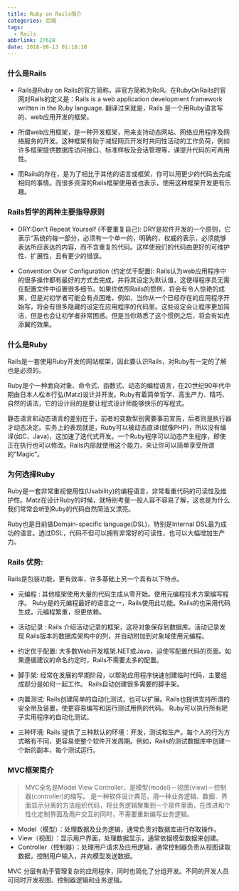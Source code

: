 ```yaml
---
title: Ruby on Rails简介
categories: 后端
tags:
  - Rails
abbrlink: 27628
date: 2018-08-13 01:18:10
---
```


### 什么是Rails

* Rails是Ruby on Rails的官方简称，非官方简称为RoR。在RubyOnRails的官网对Rails的定义是：Rails is a web application development framework written in the Ruby language. 翻译过来就是，Rails 是一个用Ruby语言写的，web应用开发的框架。

* 所谓web应用框架，是一种开发框架，用来支持动态网站、网络应用程序及网络服务的开发。这种框架有助于减轻网页开发时共同性活动的工作负荷，例如许多框架提供数据库访问接口、标准样板及会话管理等，课提升代码的可再用性。

* 而Rails的存在，是为了相比于其他的语言或框架，你可以用更少的代码去完成相同的事情。而很多资深的Rails框架使用者也表示，使用这种框架开发更有乐趣。

### Rails哲学的两种主要指导原则

* DRY:Don't Repeat Yourself (不要重复自己): DRY是软件开发的一个原则，它表示“系统的每一部分，必须有一个单一的，明确的，权威的表示，必须能够表达所应表达的内容，而不含重复的代码。这样使我们的代码由更好的可维护性、扩展性，且有更少的错误。

* Convention Over Configuration (约定优于配置): Rails认为web应用程序中的很多操作都有最好的方式去完成，并将其设定为默认值，这使得程序员无需在配置文件中设置很多细节。如果你依照Rails的惯例，将会有令人惊艳的成果，但是对初学者可能会有点困难，例如，当你从一个已经存在的应用程序开始写，将会有很多隐藏的设定在应用程序的代码里。这些设定会让程序更加简洁，但是也会让初学者非常困惑。但是当你熟悉了这个惯例之后，将会有如虎添翼的效果。

### 什么是Ruby

Rails是一套使用Ruby开发的网站框架，因此要认识Rails，对Ruby有一定的了解也是必须的。

Ruby是个一种面向对象、命令式、函数式、动态的编程语言，在20世纪90年代中期由日本人松本行弘(Matz)设计并开发。Ruby有着简单哲学、高生产力、精巧、自然的语法，它的设计目的是要让程式设计师能够快乐的写程式。

静态语言和动态语言的差别在于，前者的变数型别需要事前宣告，后者则是执行器才动态决定。实务上的表现就是，Ruby可以被动态直译(就像PHP)，所以没有编译(如C、Java)，这加速了迭代式开发。一个Ruby程序可以动态产生程序，即使正在执行也可以修改。Rails内部就使用这个能力，来让你可以简单享受所谓的“Magic”。

### 为何选择Ruby

Ruby是一套非常重视使用性(Usability)的编程语言，非常看重代码的可读性及维护性。Matz在设计Ruby的时候，就特别考量一般人容不容易了解，这也是为什么我们常常会听到Ruby的代码自然简洁又漂亮。

Ruby也是目前做Domain-specific language(DSL)，特别是Internal DSL最为成功的语言。透过DSL，代码不但可以拥有非常好的可读性，也可以大幅增加生产力。

### Rails 优势:
Rails是包装功能，更有效率，许多基础上另一个具有以下特点。

* 元编程 : 其他框架使用大量的代码生成从零开始。使用元编程技术方案编写程序。 Ruby是的元编程最好的语言之一，Rails使用此功能。Rails的也采用代码生成，元编程繁重，但更依赖。

* 活动记录 : Rails 介绍活动记录的框架，这将对象保存到数据库。活动记录发现 Rails版本的数据库架构中的列，并自动附加到对象域使用元编程。

* 约定优于配置: 大多数Web开发框架.NET或Java，迫使写配置代码的页面。如果遵循建议的命名约定时，Rails不需要太多的配置。

* 脚手架: 经常在发展的早期阶段，以帮助应用程序快速创建临时代码，主要组成部分是如何一起工作。 Rails自动创建很多需要的脚手架。

* 内置测试: Rails创建简单的自动化测试，也可以扩展。Rails也提供支持所谓的安全带及装置，使更容易编写和运行测试用例的代码。 Ruby可以执行所有耙子实用程序的自动化测试。

* 三种环境: Rails 提供了三种默认的环境：开发，测试和生产。每个人的行为方式略有不同，更容易使整个软件开发周期。例如，Rails的测试数据库中创建一个新的副本，每个测试运行。

### MVC框架简介
> MVC全名是Model View Controller，是模型(model)－视图(view)－控制器(controller)的缩写。
是一种软件设计典范，用一种业务逻辑、数据、界面显示分离的方法组织代码，将业务逻辑聚集到一个部件里面，在改进和个性化定制界面及用户交互的同时，不需要重新编写业务逻辑。

* Model（模型）：处理数据及业务逻辑，通常负责对数据库进行存取操作。
* View（视图）：显示用户界面，处理数据显示，通常依据模型数据来创建。
* Controller（控制器）：处理用户请求及应用逻辑，通常控制器负责从视图读取数据，控制用户输入，并向模型发送数据。

MVC 分层有助于管理复杂的应用程序，同时也简化了分组开发。不同的开发人员可同时开发视图、控制器逻辑和业务逻辑。
